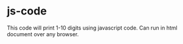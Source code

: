 # js-code
This code will print 1-10 digits using javascript code.
Can run in html document over any browser.
